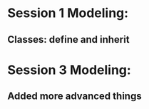 # Session 1 Modeling:
## Classes: define and inherit
# Session 3 Modeling:
## Added more advanced things